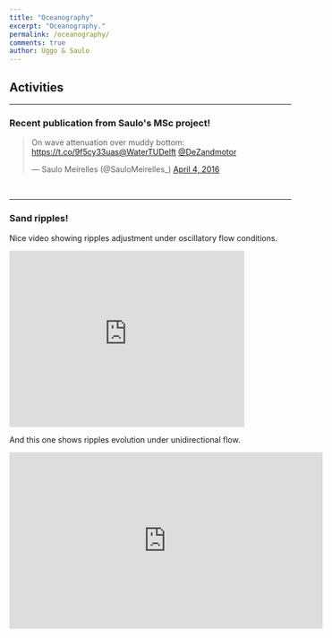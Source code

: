```yaml
---
title: "Oceanography"
excerpt: "Oceanography."
permalink: /oceanography/
comments: true
author: Uggo & Saulo
---
```


## Activities

---

### Recent publication from Saulo's MSc project!


<blockquote class="twitter-tweet" data-lang="en"><p lang="en" dir="ltr">On wave attenuation over muddy bottom: <a href="https://t.co/9f5cy33uas">https://t.co/9f5cy33uas</a><a href="https://twitter.com/WaterTUDelft">@WaterTUDelft</a> <a href="https://twitter.com/DeZandmotor">@DeZandmotor</a></p>&mdash; Saulo Meirelles (@SauloMeirelles_) <a href="https://twitter.com/SauloMeirelles_/status/717024113290821632">April 4, 2016</a></blockquote>
<script async src="//platform.twitter.com/widgets.js" charset="utf-8"></script>

<br/>

---

### Sand ripples!

Nice video showing ripples adjustment under oscillatory flow conditions.

<iframe width="420" height="315" src="https://www.youtube.com/embed/zRGuMddjRGg" frameborder="0" allowfullscreen></iframe><br/>

And this one shows ripples evolution under unidirectional flow.

<iframe width="560" height="315" src="https://www.youtube.com/embed/rSzGOCo4JEk" frameborder="0" allowfullscreen></iframe>

<br/>